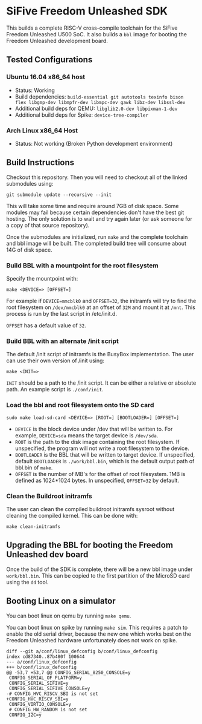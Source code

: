 # SiFive Freedom Unleashed SDK

This builds a complete RISC-V cross-compile toolchain for the SiFive Freedom Unleashed U500 SoC. It also builds a `bbl` image for booting the Freedom Unleashed development board.

## Tested Configurations

### Ubuntu 16.04 x86_64 host

- Status: Working
- Build dependencies: `build-essential git autotools texinfo bison flex libgmp-dev libmpfr-dev libmpc-dev gawk libz-dev libssl-dev`
- Additional build deps for QEMU: `libglib2.0-dev libpixman-1-dev`
- Additional build deps for Spike: `device-tree-compiler`

### Arch Linux x86_64 Host

 - Status: Not working (Broken Python development environment)

## Build Instructions

Checkout this repository. Then you will need to checkout all of the linked submodules using:

`git submodule update --recursive --init`

This will take some time and require around 7GB of disk space. Some modules may fail because certain dependencies don't have the best git hosting. The only solution is to wait and try again later (or ask someone for a copy of that source repository).

Once the submodules are initialized, run `make` and the complete toolchain and bbl image will be built. The completed build tree will consume about 14G of disk space.

### Build BBL with a mountpoint for the root filesystem

Specify the mountpoint with:

`make <DEVICE=> [OFFSET=]`

For example if `DEVICE=mmcblk0` and `OFFSET=32`, the initramfs will try to find the root filesystem on `/dev/mmcblk0` at an offset of `32M` and mount it at `/mnt`. This process is run by the last script in /etc/init.d.

`OFFSET` has a default value of `32`.

### Build BBL with an alternate /init script

The default /init script of initramfs is the BusyBox implementation. The user can use their own version of /init using:

`make <INIT=>`

`INIT` should be a path to the /init script. It can be either a relative or absolute path. An example script is `./conf/init`.

### Load the bbl and root filesystem onto the SD card

`sudo make load-sd-card <DEVICE=> [ROOT=] [BOOTLOADER=] [OFFSET=]`

* `DEVICE` is the block device under /dev that will be written to. For example, `DEVICE=sda` means the target device is `/dev/sda`.
* `ROOT` is the path to the disk image containing the root filesystem. If unspecified, the program will not write a root filesystem to the device.
* `BOOTLOADER` is the BBL that will be written to target device. If unspecified, default `BOOTLOADER` is `./work/bbl.bin`, which is the default output path of bbl.bin of `make`.
* `OFFSET` is the number of MB's for the offset of root filesystem. 1MB is defined as 1024*1024 bytes. In unspecified, `OFFSET=32` by default.

### Clean the Buildroot initramfs

The user can clean the compiled buildroot initramfs sysroot without cleaning the compiled kernel. This can be done with:

`make clean-initramfs`

## Upgrading the BBL for booting the Freedom Unleashed dev board

Once the build of the SDK is complete, there will be a new bbl image under `work/bbl.bin`. This can be copied to the first partition of the MicroSD card using the `dd` tool.

## Booting Linux on a simulator

You can boot linux on qemu by running `make qemu`.

You can boot linux on spike by running `make sim`.  This requires a patch to
enable the old serial driver, because the new one which works best on the
Freedom Unleashed hardware unfortunately does not work on spike.

```
diff --git a/conf/linux_defconfig b/conf/linux_defconfig
index cd87340..87b480f 100644
--- a/conf/linux_defconfig
+++ b/conf/linux_defconfig
@@ -53,7 +53,7 @@ CONFIG_SERIAL_8250_CONSOLE=y
 CONFIG_SERIAL_OF_PLATFORM=y
 CONFIG_SERIAL_SIFIVE=y
 CONFIG_SERIAL_SIFIVE_CONSOLE=y
-# CONFIG_HVC_RISCV_SBI is not set
+CONFIG_HVC_RISCV_SBI=y
 CONFIG_VIRTIO_CONSOLE=y
 # CONFIG_HW_RANDOM is not set
 CONFIG_I2C=y
```
